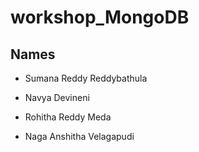 # workshop_MongoDB

## Names

- Sumana Reddy Reddybathula

- Navya Devineni

- Rohitha Reddy Meda

- Naga Anshitha Velagapudi
